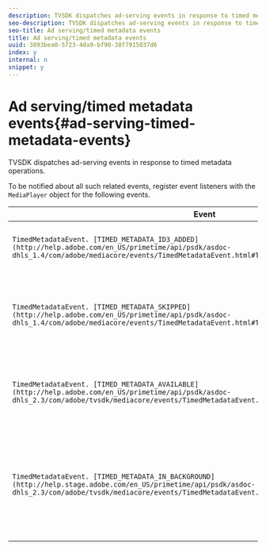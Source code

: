 ```yaml
---
description: TVSDK dispatches ad-serving events in response to timed metadata operations.
seo-description: TVSDK dispatches ad-serving events in response to timed metadata operations.
seo-title: Ad serving/timed metadata events
title: Ad serving/timed metadata events
uuid: 3893bea0-5723-4da9-bf90-38f7915037d6
index: y
internal: n
snippet: y
---
```


# Ad serving/timed metadata events{#ad-serving-timed-metadata-events}

TVSDK dispatches ad-serving events in response to timed metadata operations.

 To be notified about all such related events, register event listeners with the `MediaPlayer` object for the following events. 

|  Event  | Meaning  |
|---|---|
| `TimedMetadataEvent. [TIMED_METADATA_ID3_ADDED](http://help.adobe.com/en_US/primetime/api/psdk/asdoc-dhls_1.4/com/adobe/mediacore/events/TimedMetadataEvent.html#TIMED_METADATA_ID3_ADDED)`  | An ID3 timed metadata was processed.  |
| `TimedMetadataEvent. [TIMED_METADATA_SKIPPED](http://help.adobe.com/en_US/primetime/api/psdk/asdoc-dhls_1.4/com/adobe/mediacore/events/TimedMetadataEvent.html#TIMED_METADATA_SKIPPED)`  | A timed metadata was processed and no opportunity was detected.  |
| `TimedMetadataEvent. [TIMED_METADATA_AVAILABLE](http://help.adobe.com/en_US/primetime/api/psdk/asdoc-dhls_2.3/com/adobe/tvsdk/mediacore/events/TimedMetadataEvent.html#TIMED_METADATA_AVAILABLE)`  | Timed metadata is available and no opportunity was detected.  |
| `TimedMetadataEvent. [TIMED_METADATA_IN_BACKGROUND](http://help.stage.adobe.com/en_US/primetime/api/psdk/asdoc-dhls_2.3/com/adobe/tvsdk/mediacore/events/TimedMetadataEvent.html#TIMED_METADATA_IN_BACKGROUND)`  | Timed metadata was processed and no opportunity was detected in the background manifest.  |

